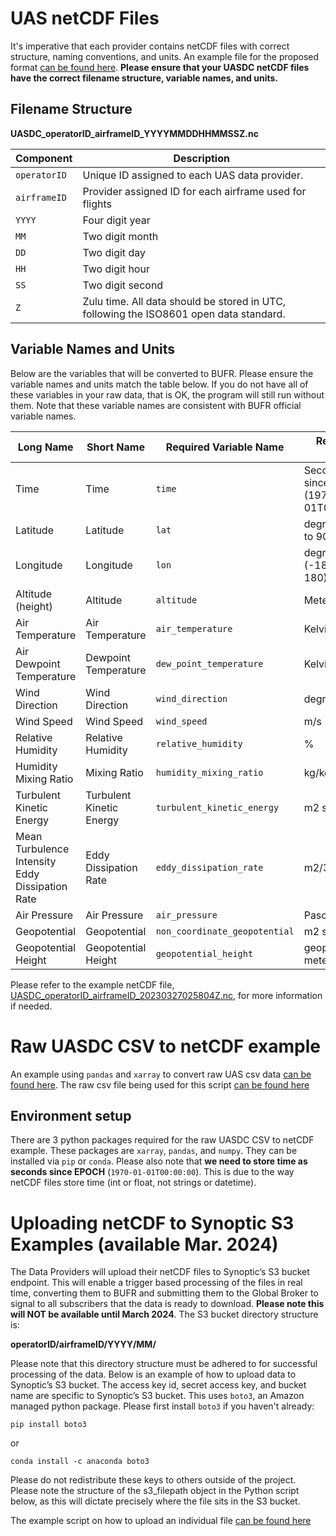 
# UAS netCDF Files
It's imperative that each provider contains netCDF files with correct structure, naming conventions, and units. An example file for the proposed format [can be found here](../nc2bufr/UASDC_operatorID_airframeID_20230327025804Z.nc). **Please ensure that your UASDC netCDF files have the correct filename structure, variable names, and units.**

## Filename Structure

**UASDC_operatorID_airframeID_YYYYMMDDHHMMSSZ.nc**

| Component        | Description                                                                                     |
|------------------|-------------------------------------------------------------------------------------------------|
| `operatorID`     | Unique ID assigned to each UAS data provider.                                                   |
| `airframeID`     | Provider assigned ID for each airframe used for flights                                         |
| `YYYY`           | Four digit year                                                                                 |
| `MM`             | Two digit month                                                                                 |
| `DD`             | Two digit day                                                                                   |
| `HH`             | Two digit hour                                                                                  |
| `SS`             | Two digit second                                                                                |
| `Z`              | Zulu time. All data should be stored in UTC, following the ISO8601 open data standard.         |

## Variable Names and Units

Below are the variables that will be converted to BUFR. Please ensure the variable names and units match the table below. If you do not have all of these variables in your raw data, that is OK, the program will still run without them. Note that these variable names are consistent with BUFR official variable names.

| Long Name                                          | Short Name                                          | Required Variable Name                               | Required Units        |
|----------------------------------------------------|----------------------------------------------------|------------------------------------------------------|-----------------------|
| Time                                               | Time                                               | `time`                                               | Seconds since EPOCH (1970-01-01T00:00:00) | 
| Latitude                                           | Latitude                                           | `lat`                                           | degrees (-90 to 90)   |
| Longitude                                          | Longitude                                          | `lon`                                          | degrees (-180 to 180) |
| Altitude (height)                                  | Altitude                              | `altitude`                                             | Meters                |
| Air Temperature                                    | Air Temperature                                    | `air_temperature`                                     | Kelvin                |
| Air Dewpoint Temperature                               | Dewpoint Temperature                               | `dew_point_temperature`                                | Kelvin                |
| Wind Direction                                     | Wind Direction                                     | `wind_direction`                                      | degrees               |
| Wind Speed                                         | Wind Speed                                         | `wind_speed`                                          | m/s                   |
| Relative Humidity                                  | Relative Humidity                                  | `relative_humidity`                                   | %                     |
| Humidity Mixing Ratio                              | Mixing Ratio                                       | `humidity_mixing_ratio`                                        | kg/kg                 |
| Turbulent Kinetic Energy                           | Turbulent Kinetic Energy                           | `turbulent_kinetic_energy`                             | m2 s-2                |
| Mean Turbulence Intensity Eddy Dissipation Rate    | Eddy Dissipation Rate                              | `eddy_dissipation_rate`                               | m2/3 s-1              |
| Air Pressure                                       | Air Pressure                                       | `air_pressure`                                           | Pascals               |
| Geopotential                                       | Geopotential                                       | `non_coordinate_geopotential`                          | m2 s-2                |
| Geopotential Height                                | Geopotential Height                                | `geopotential_height`                                 | geopotential meters   |


Please refer to the example netCDF file, [UASDC_operatorID_airframeID_20230327025804Z.nc](../nc2bufr/UASDC_operatorID_airframeID_20230327025804Z.nc), for more information if needed. 

# Raw UASDC CSV to netCDF example

An example using `pandas` and `xarray` to convert raw UAS csv data [can be found here](raw_csv_to_netCDF.py). The raw csv file being used for this script [can be found here](raw_uasdc.csv)

## Environment setup

There are 3 python packages required for the raw UASDC CSV to netCDF example. These packages are `xarray`, `pandas`, and `numpy`. They can be installed via `pip` or `conda`. Please also note that **we need to store time as seconds since EPOCH** (`1970-01-01T00:00:00`). This is due to the way netCDF files store time (int or float, not strings or datetime).   

# Uploading netCDF to Synoptic S3 Examples (available Mar. 2024)

The Data Providers will upload their netCDF files to Synoptic’s S3 bucket endpoint.  This will enable a trigger based processing of the files in real time, converting them to BUFR and submitting them to the Global Broker to signal to all subscribers that the data is ready to download. **Please note this will NOT be available until March 2024**. The S3 bucket directory structure is:

**operatorID/airframeID/YYYY/MM/**

Please note that this directory structure must be adhered to for successful processing of the data. Below is an example of how to upload data to Synoptic’s S3 bucket. The access key id, secret access key, and bucket name are specific to Synoptic’s S3 bucket. This uses `boto3`, an Amazon managed python package. Please first install `boto3` if you haven't already:

`pip install boto3`

or 

`conda install -c anaconda boto3`

Please do not redistribute these keys to others outside of the project. Please note the structure of the s3_filepath object in the Python script below, as this will dictate precisely where the file sits in the S3 bucket. 

The example script on how to upload an individual file [can be found here](upload_to_synoptic_s3.py)
